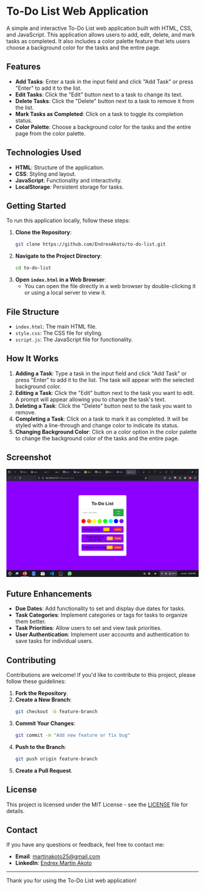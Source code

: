 # To-Do List Web Application

A simple and interactive To-Do List web application built with HTML, CSS, and JavaScript. This application allows users to add, edit, delete, and mark tasks as completed. It also includes a color palette feature that lets users choose a background color for the tasks and the entire page.

## Features

- **Add Tasks**: Enter a task in the input field and click "Add Task" or press "Enter" to add it to the list.
- **Edit Tasks**: Click the "Edit" button next to a task to change its text.
- **Delete Tasks**: Click the "Delete" button next to a task to remove it from the list.
- **Mark Tasks as Completed**: Click on a task to toggle its completion status.
- **Color Palette**: Choose a background color for the tasks and the entire page from the color palette.

## Technologies Used

- **HTML**: Structure of the application.
- **CSS**: Styling and layout.
- **JavaScript**: Functionality and interactivity.
- **LocalStorage**: Persistent storage for tasks.

## Getting Started

To run this application locally, follow these steps:

1. **Clone the Repository**:
    ```bash
    git clone https://github.com/EndrexAkoto/to-do-list.git
    ```
2. **Navigate to the Project Directory**:
    ```bash
    cd to-do-list
    ```
3. **Open `index.html` in a Web Browser**:
    - You can open the file directly in a web browser by double-clicking it or using a local server to view it.

## File Structure

- `index.html`: The main HTML file.
- `style.css`: The CSS file for styling.
- `script.js`: The JavaScript file for functionality.

## How It Works

1. **Adding a Task**: Type a task in the input field and click "Add Task" or press "Enter" to add it to the list. The task will appear with the selected background color.
2. **Editing a Task**: Click the "Edit" button next to the task you want to edit. A prompt will appear allowing you to change the task's text.
3. **Deleting a Task**: Click the "Delete" button next to the task you want to remove.
4. **Completing a Task**: Click on a task to mark it as completed. It will be styled with a line-through and change color to indicate its status.
5. **Changing Background Color**: Click on a color option in the color palette to change the background color of the tasks and the entire page.

## Screenshot

![To-Do List Screenshot](Screenshot%20from%202024-07-24%2014-56-50.png)

## Future Enhancements

- **Due Dates**: Add functionality to set and display due dates for tasks.
- **Task Categories**: Implement categories or tags for tasks to organize them better.
- **Task Priorities**: Allow users to set and view task priorities.
- **User Authentication**: Implement user accounts and authentication to save tasks for individual users.

## Contributing

Contributions are welcome! If you'd like to contribute to this project, please follow these guidelines:

1. **Fork the Repository**.
2. **Create a New Branch**:
    ```bash
    git checkout -b feature-branch
    ```
3. **Commit Your Changes**:
    ```bash
    git commit -m "Add new feature or fix bug"
    ```
4. **Push to the Branch**:
    ```bash
    git push origin feature-branch
    ```
5. **Create a Pull Request**.

## License

This project is licensed under the MIT License - see the [LICENSE](LICENSE) file for details.

## Contact

If you have any questions or feedback, feel free to contact me:

- **Email**: martinakoto25@gmail.com
- **LinkedIn**: [Endrex Martin Akoto](https://www.linkedin.com/in/endrex-akoto-02184b203/)

---

Thank you for using the To-Do List web application!

